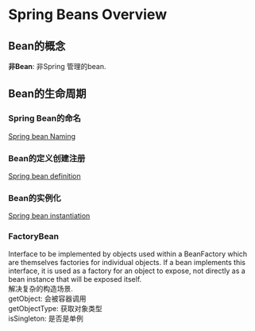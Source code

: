 # **Spring Beans Overview**
## **Bean的概念**
 **非Bean**: 非Spring 管理的bean.  

## **Bean的生命周期**
### **Spring Bean的命名**
[Spring bean Naming](../doc/bean_lifecyle/SpringBeanNaming.md)
### **Bean的定义创建注册**  
[Spring bean definition](../doc/bean_lifecyle/SpringBeansDefinition.md)
### **Bean的实例化**  
[Spring bean instantiation](../doc/bean_lifecyle/SpringBeansInstantiation.md)
### **FactoryBean**
 Interface to be implemented by objects used within a BeanFactory which are themselves factories for individual objects. If a bean implements this interface, it is used as a factory for an object to expose, not directly as a bean instance that will be exposed itself.  
 解决复杂的构造场景.  
 getObject: 会被容器调用  
 getObjectType:  获取对象类型  
 isSingleton: 是否是单例
